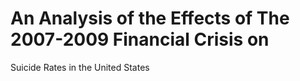 # An Analysis of the Effects of The 2007-2009 Financial Crisis on
Suicide Rates in the United States
